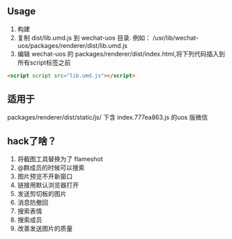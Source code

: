 ## Usage
1. 构建
2. 复制 dist/lib.umd.js 到 wechat-uos 目录. 例如： /usr/lib/wechat-uos/packages/renderer/dist/lib.umd.js
3. 编辑 wechat-uos 的 packages/renderer/dist/index.html,将下列代码插入到所有script标签之前
```html
<script script src="lib.umd.js"></script>
```

## 适用于
packages/renderer/dist/static/js/ 下含 index.777ea863.js 的uos 版微信

## hack了啥？

1. 将截图工具替换为了 flameshot
2. @群成员的时候可以搜索
3. 图片预览不开新窗口
4. 链接用默认浏览器打开
5. 发送剪切板的图片
6. 消息防撤回
7. 搜索表情
8. 搜索成员
9. 改善发送图片的质量
